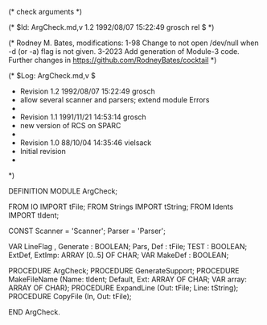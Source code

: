 (* check arguments *)

(* $Id: ArgCheck.md,v 1.2 1992/08/07 15:22:49 grosch rel $ *)

(* Rodney M. Bates, modifications: 
    1-98 Change to not open /dev/null when -d (or -a) flag is not given.
    3-2023 Add generation of Module-3 code.
    Further changes in https://github.com/RodneyBates/cocktail
*) 

(* $Log: ArgCheck.md,v $
 * Revision 1.2  1992/08/07  15:22:49  grosch
 * allow several scanner and parsers; extend module Errors
 *
 * Revision 1.1  1991/11/21  14:53:14  grosch
 * new version of RCS on SPARC
 *
 * Revision 1.0  88/10/04  14:35:46  vielsack
 * Initial revision
 * 
 *)

DEFINITION MODULE ArgCheck;

FROM    IO      IMPORT  tFile;
FROM    Strings IMPORT  tString;
FROM    Idents  IMPORT  tIdent;

CONST
  Scanner       = 'Scanner';
  Parser        = 'Parser';

VAR
  LineFlag      ,
  Generate      : BOOLEAN;
  Pars, Def     : tFile;
  TEST          : BOOLEAN;
  ExtDef, ExtImp: ARRAY [0..5] OF CHAR;
VAR MakeDef : BOOLEAN;

PROCEDURE ArgCheck;
PROCEDURE GenerateSupport;
PROCEDURE MakeFileName (Name: tIdent; Default, Ext: ARRAY OF CHAR; VAR array: ARRAY OF CHAR);
PROCEDURE ExpandLine (Out: tFile; Line: tString);
PROCEDURE CopyFile (In, Out: tFile);

END ArgCheck.
